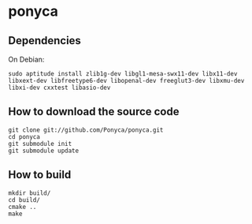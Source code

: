ponyca
======

Dependencies
------------

On Debian:

```
sudo aptitude install zlib1g-dev libgl1-mesa-swx11-dev libx11-dev libxext-dev libfreetype6-dev libopenal-dev freeglut3-dev libxmu-dev libxi-dev cxxtest libasio-dev
```

How to download the source code
-------------------------------

```
git clone git://github.com/Ponyca/ponyca.git
cd ponyca
git submodule init
git submodule update
```

How to build
------------

```
mkdir build/
cd build/
cmake ..
make
```
